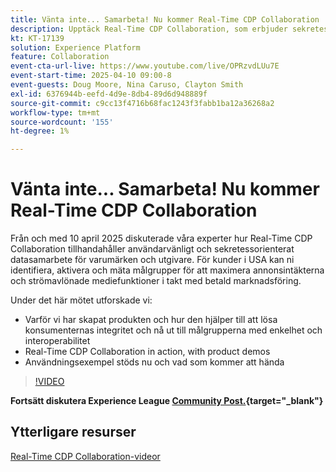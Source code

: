 ```yaml
---
title: Vänta inte... Samarbeta! Nu kommer Real-Time CDP Collaboration
description: Upptäck Real-Time CDP Collaboration, som erbjuder sekretesscentrerade datalösningar för varumärken och utgivare för att förbättra målgruppsaktiveringen, maximera annonsintäkterna och effektivisera arbetet med betalda medier - komplett med produktdemonstrationer, expertinsikter och kommande användningsfall.
kt: KT-17139
solution: Experience Platform
feature: Collaboration
event-cta-url-live: https://www.youtube.com/live/OPRzvdLUu7E
event-start-time: 2025-04-10 09:00-8
event-guests: Doug Moore, Nina Caruso, Clayton Smith
exl-id: 6376944b-eefd-4d9e-8db4-89d6d948889f
source-git-commit: c9cc13f4716b68fac1243f3fabb1ba12a36268a2
workflow-type: tm+mt
source-wordcount: '155'
ht-degree: 1%

---
```


# Vänta inte... Samarbeta! Nu kommer Real-Time CDP Collaboration

Från och med 10 april 2025 diskuterade våra experter hur Real-Time CDP Collaboration tillhandahåller användarvänligt och sekretessorienterat datasamarbete för varumärken och utgivare. För kunder i USA kan ni identifiera, aktivera och mäta målgrupper för att maximera annonsintäkterna och strömavlönade mediefunktioner i takt med betald marknadsföring.

Under det här mötet utforskade vi:

* Varför vi har skapat produkten och hur den hjälper till att lösa konsumenternas integritet och nå ut till målgrupperna med enkelhet och interoperabilitet
* Real-Time CDP Collaboration in action, with product demos
* Användningsexempel stöds nu och vad som kommer att hända

>[!VIDEO](https://video.tv.adobe.com/v/3457557/?quality=12&learn=on)

**Fortsätt diskutera Experience League [Community Post.](https://experienceleaguecommunities.adobe.com/t5/real-time-customer-data-platform/experience-le[...]ive-post-session-concept-don-t-wait/td-p/748173){target="_blank"}**

## Ytterligare resurser

[Real-Time CDP Collaboration-videor](https://experienceleague.adobe.com/sv/docs/platform-learn/tutorials/collaboration/real-time-cdp-collaboration-overview)
